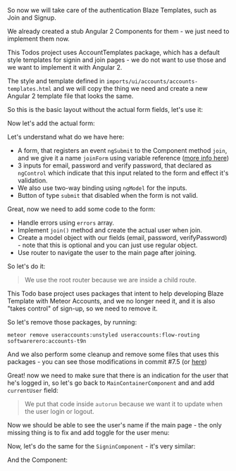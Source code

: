 So now we will take care of the authentication Blaze Templates, such as Join and Signup.

We already created a stub Angular 2 Components for them - we just need to implement them now.

This Todos project uses AccountTemplates package, which has a default style templates for signin and join pages - we do not want to use those and we want to implement it with Angular 2.

The style and template defined in `imports/ui/accounts/accounts-templates.html` and we will copy the thing we need and create a new Angular 2 template file that looks the same.

<diffbox tutorial="migration-angular2" step="7.1"></diffbox>

So this is the basic layout without the actual form fields, let's use it:

<diffbox tutorial="migration-angular2" step="7.2"></diffbox>

Now let's add the actual form:

<diffbox tutorial="migration-angular2" step="7.3"></diffbox>

Let's understand what do we have here:

- A form, that registers an event `ngSubmit` to the Component method `join`, and we give it a name `joinForm` using variable reference ([more info here](https://angular.io/docs/ts/latest/guide/template-syntax.html))
- 3 inputs for email, password and verify password, that declared as `ngControl` which indicate that this input related to the form and effect it's validation.
- We also use two-way binding using `ngModel` for the inputs.
- Button of type `submit` that disabled when the form is not valid.

Great, now we need to add some code to the form:

- Handle errors using `errors` array.
- Implement `join()` method and create the actual user when join.
- Create a model object with our fields (email, password, verifyPassword) - note that this is optional and you can just use regular object.
- Use router to navigate the user to the main page after joining.

So let's do it:

<diffbox tutorial="migration-angular2" step="7.4"></diffbox>

> We use the root router because we are inside a child route.

This Todo base project uses packages that intent to help developing Blaze Template with Meteor Accounts, and we no longer need it, and it is also "takes control" of sign-up, so we need to remove it.

So let's remove those packages, by running:

    meteor remove useraccounts:unstyled useraccounts:flow-routing softwarerero:accounts-t9n

And we also perform some cleanup and remove some files that uses this packages - you can see those modifications in commit #7.5 (or [here](https://github.com/dotansimha/angular2-blaze-migration-tutorial/commit/6c1bab196ba03c8f5d2e933644411733acd62272))

Great! now we need to make sure that there is an indication for the user that he's logged in, so let's go back to `MainContainerComponent` and and add `currentUser` field:

<diffbox tutorial="migration-angular2" step="7.6"></diffbox>

> We put that code inside `autorun` because we want it to update when the user login or logout.

Now we should be able to see the user's name if the main page - the only missing thing is to fix and add toggle for the user menu:

<diffbox tutorial="migration-angular2" step="7.7"></diffbox>

Now, let's do the same for the `SigninComponent` - it's very similar:

<diffbox tutorial="migration-angular2" step="7.8"></diffbox>

And the Component:

<diffbox tutorial="migration-angular2" step="7.9"></diffbox>
